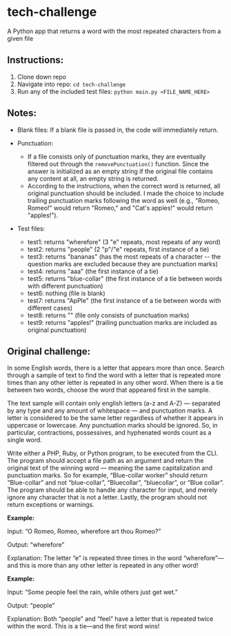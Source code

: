 # tech-challenge
A Python app that returns a word with the most repeated characters from a given file

## Instructions:
1. Clone down repo
2. Navigate into repo:
``cd tech-challenge``
3. Run any of the included test files:
``python main.py <FILE_NAME_HERE>``

## Notes:
- Blank files: If a blank file is passed in, the code will immediately return.
- Punctuation:
  - If a file consists only of punctuation marks, they are eventually filtered out through the ``removePunctuation()`` function. Since the answer is initialized as an empty string if the original file contains any content at all, an empty string is returned.
  - According to the instructions, when the correct word is returned, all original punctuation should be included. I made the choice to include trailing punctuation marks following the word as well (e.g., "Romeo, Romeo!" would return "Romeo," and "Cat's apples!" would return "apples!").

- Test files:
  - test1: returns "wherefore" (3 "e" repeats, most repeats of any word)
  - test2: returns "people" (2 "p"/"e" repeats, first instance of a tie)
  - test3: returns "bananas" (has the most repeats of a character -- the question marks are excluded because they are punctuation marks)
  - test4: returns "aaa" (the first instance of a tie)
  - test5: returns "blue-collar" (the first instance of a tie between words with different punctuation)
  - test6: nothing (file is blank)
  - test7: returns "ApPle" (the first instance of a tie between words with different cases)
  - test8: returns "" (file only consists of punctuation marks)
  - test9: returns "apples!" (trailing punctuation marks are included as original punctuation)

## Original challenge:
In some English words, there is a letter that appears more than once. Search through a
sample of text to find the word with a letter that is repeated more times than any other
letter is repeated in any other word. When there is a tie between two words, choose the
word that appeared first in the sample.

The text sample will contain only english letters (a-z and A-Z) — separated by any type
and any amount of whitespace — and punctuation marks. A letter is considered to be
the same letter regardless of whether it appears in uppercase or lowercase. Any
punctuation marks should be ignored. So, in particular, contractions, possessives, and
hyphenated words count as a single word.

Write either a PHP, Ruby, or Python program, to be executed from the CLI. The
program should accept a file path as an argument and return the original text of the
winning word — meaning the same capitalization and punctuation marks. So for
example, “Blue-collar worker” should return “Blue-collar” and not “blue-collar”,
“Bluecollar”, “bluecollar”, or “Blue collar”. The program should be able to handle any
character for input, and merely ignore any character that is not a letter. Lastly, the
program should not return exceptions or warnings.


**Example:**

Input: “O Romeo, Romeo, wherefore art thou Romeo?”

Output: “wherefore”

Explanation: The letter “e” is repeated three times in the word “wherefore”—and this is
more than any other letter is repeated in any other word!


**Example:**

Input: “Some people feel the rain, while others just get wet.”

Output: “people”

Explanation: Both “people” and “feel” have a letter that is repeated twice within the
word. This is a tie—and the first word wins!
